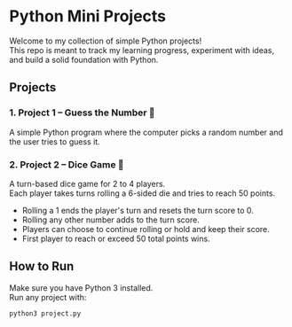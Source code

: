# Python Mini Projects

Welcome to my collection of simple Python projects!  
This repo is meant to track my learning progress, experiment with ideas, and build a solid foundation with Python.

## Projects

### 1. Project 1 – Guess the Number 🎯
A simple Python program where the computer picks a random number and the user tries to guess it.

### 2. Project 2 – Dice Game 🎲
A turn-based dice game for 2 to 4 players.  
Each player takes turns rolling a 6-sided die and tries to reach 50 points.  
- Rolling a 1 ends the player's turn and resets the turn score to 0.  
- Rolling any other number adds to the turn score.  
- Players can choose to continue rolling or hold and keep their score.  
- First player to reach or exceed 50 total points wins.

## How to Run

Make sure you have Python 3 installed.  
Run any project with:
```bash
python3 project.py
